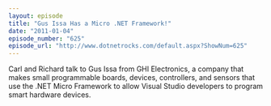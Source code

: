 ```yaml
---
layout: episode
title: "Gus Issa Has a Micro .NET Framework!"
date: "2011-01-04"
episode_number: "625"
episode_url: "http://www.dotnetrocks.com/default.aspx?ShowNum=625"
---
```


Carl and Richard talk to Gus Issa from GHI Electronics, a company that makes small programmable boards, devices, controllers, and sensors that use the .NET Micro Framework to allow Visual Studio developers to program smart hardware devices.
